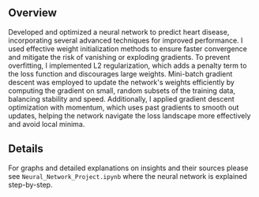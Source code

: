 ## Overview 
Developed and optimized a neural network to predict heart disease, incorporating several advanced techniques for improved performance. 
I used effective weight initialization methods to ensure faster convergence and mitigate the risk of vanishing or exploding gradients. 
To prevent overfitting, I implemented L2 regularization, which adds a penalty term to the loss function and discourages large weights. 
Mini-batch gradient descent was employed to update the network's weights efficiently by computing the gradient on small, random subsets 
of the training data, balancing stability and speed. Additionally, I applied gradient descent optimization with momentum, which uses past 
gradients to smooth out updates, helping the network navigate the loss landscape more effectively and avoid local minima.

## Details
For graphs and detailed explanations on insights and their sources please see `Neural_Network_Project.ipynb` where the neural network is explained step-by-step. 